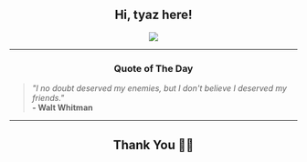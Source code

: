 <h2 align="center"> Hi, tyaz here!</h2>

<p align="center">
<a href="https://github.com/tyazx" alt="github streak"><img src="https://dvst-streak.herokuapp.com/?user=tyazx&theme=tokyonight&fire=DD472C"></a>
</p>

<hr>
<h3 align="center">Quote of The Day</h3>
<p align="center">
<blockquote>
<i>"I no doubt deserved my enemies, but I don't believe I deserved my friends."</i>
<br>
<b>- Walt Whitman</b>
</blockquote>
</p>


<hr>
<h2 align="center">Thank You 🙏🏼</h2>
